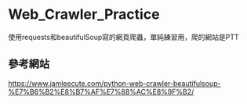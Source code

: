 # Web_Crawler_Practice
使用requests和beautifulSoup寫的網頁爬蟲，單純練習用，爬的網站是PTT
## 參考網站
https://www.jamleecute.com/python-web-crawler-beautifulsoup-%E7%B6%B2%E8%B7%AF%E7%88%AC%E8%9F%B2/
